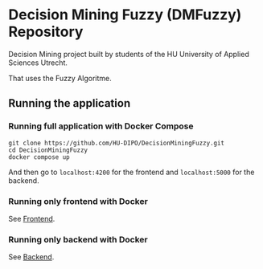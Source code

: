 # Decision Mining Fuzzy (DMFuzzy) Repository

Decision Mining project built by students of the HU University of Applied Sciences Utrecht.

That uses the Fuzzy Algoritme.

## Running the application

### Running full application with Docker Compose

```shell
git clone https://github.com/HU-DIPO/DecisionMiningFuzzy.git
cd DecisionMiningFuzzy
docker compose up
```

And then go to `localhost:4200` for the frontend and `localhost:5000` for the backend.

### Running only frontend with Docker

See [Frontend](front-end/README.md).

### Running only backend with Docker

See [Backend](back-end/README.md).
